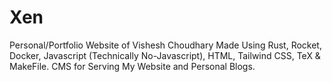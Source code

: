 # Xen

Personal/Portfolio Website of Vishesh Choudhary Made Using Rust, Rocket, Docker, Javascript (Technically No-Javascript), HTML, Tailwind CSS, TeX & MakeFile. CMS for Serving My Website and Personal Blogs.


